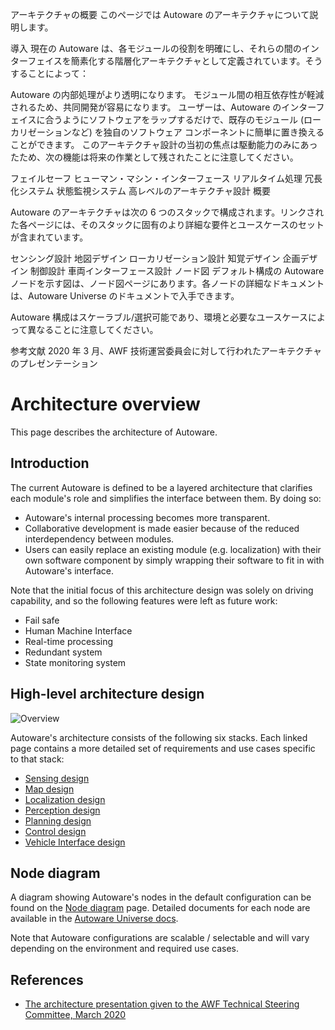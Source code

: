 アーキテクチャの概要
このページでは Autoware のアーキテクチャについて説明します。

導入
現在の Autoware は、各モジュールの役割を明確にし、それらの間のインターフェイスを簡素化する階層化アーキテクチャとして定義されています。そうすることによって：

Autoware の内部処理がより透明になります。
モジュール間の相互依存性が軽減されるため、共同開発が容易になります。
ユーザーは、Autoware のインターフェイスに合うようにソフトウェアをラップするだけで、既存のモジュール (ローカリゼーションなど) を独自のソフトウェア コンポーネントに簡単に置き換えることができます。
このアーキテクチャ設計の当初の焦点は駆動能力のみにあったため、次の機能は将来の作業として残されたことに注意してください。

フェイルセーフ
ヒューマン・マシン・インターフェース
リアルタイム処理
冗長化システム
状態監視システム
高レベルのアーキテクチャ設計
概要

Autoware のアーキテクチャは次の 6 つのスタックで構成されます。リンクされた各ページには、そのスタックに固有のより詳細な要件とユースケースのセットが含まれています。

センシング設計
地図デザイン
ローカリゼーション設計
知覚デザイン
企画デザイン
制御設計
車両インターフェース設計
ノード図
デフォルト構成の Autoware ノードを示す図は、ノード図ページにあります。各ノードの詳細なドキュメントは、Autoware Universe のドキュメントで入手できます。

Autoware 構成はスケーラブル/選択可能であり、環境と必要なユースケースによって異なることに注意してください。

参考文献
2020 年 3 月、AWF 技術運営委員会に対して行われたアーキテクチャのプレゼンテーション
# Architecture overview

This page describes the architecture of Autoware.

## Introduction

The current Autoware is defined to be a layered architecture that clarifies each module's role and simplifies the interface between them. By doing so:

- Autoware's internal processing becomes more transparent.
- Collaborative development is made easier because of the reduced interdependency between modules.
- Users can easily replace an existing module (e.g. localization) with their own software component by simply wrapping their software to fit in with Autoware's interface.

Note that the initial focus of this architecture design was solely on driving capability, and so the following features were left as future work:

- Fail safe
- Human Machine Interface
- Real-time processing
- Redundant system
- State monitoring system

## High-level architecture design

![Overview](image/autoware-architecture-overview.drawio.svg)

Autoware's architecture consists of the following six stacks. Each linked page contains a more detailed set of requirements and use cases specific to that stack:

- [Sensing design](sensing/index.md)
- [Map design](map/index.md)
- [Localization design](localization/index.md)
- [Perception design](perception/index.md)
- [Planning design](planning/index.md)
- [Control design](control/index.md)
- [Vehicle Interface design](vehicle/index.md)

## Node diagram

A diagram showing Autoware's nodes in the default configuration can be found on the [Node diagram](node-diagram/index.md) page. Detailed documents for each node are available in the [Autoware Universe docs](https://autowarefoundation.github.io/autoware.universe/main/).

Note that Autoware configurations are scalable / selectable and will vary depending on the environment and required use cases.

## References

- [The architecture presentation given to the AWF Technical Steering Committee, March 2020](https://discourse.ros.org/uploads/short-url/woUU7TGLPXFCTJLtht11rJ0SqCL.pdf)
